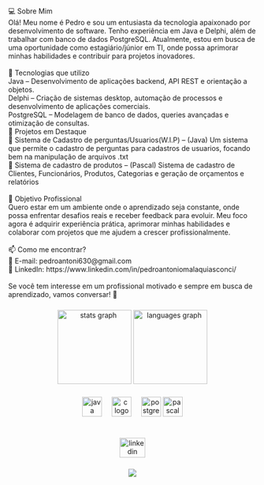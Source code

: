 <p align="left">💻 Sobre Mim<br>Olá! Meu nome é Pedro e sou um entusiasta da tecnologia apaixonado por desenvolvimento de software. Tenho experiência em Java e Delphi, além de trabalhar com banco de dados PostgreSQL. Atualmente, estou em busca de uma oportunidade como estagiário/júnior em TI, onde possa aprimorar minhas habilidades e contribuir para projetos inovadores.<br><br>🚀 Tecnologias que utilizo<br>Java – Desenvolvimento de aplicações backend, API REST e orientação a objetos.<br>Delphi – Criação de sistemas desktop, automação de processos e desenvolvimento de aplicações comerciais.<br>PostgreSQL – Modelagem de banco de dados, queries avançadas e otimização de consultas.<br>📌 Projetos em Destaque<br>🔹 Sistema de Cadastro de perguntas/Usuarios(W.I.P) – (Java) Um sistema que permite o cadastro de perguntas para cadastros de usuarios, focando bem na manipulação de arquivos .txt<br>🔹 Sistema de cadastro de produtos – (Pascal) Sistema de cadastro de Clientes, Funcionários, Produtos, Categorias e geração de orçamentos e relatórios <br><br>🎯 Objetivo Profissional<br>Quero estar em um ambiente onde o aprendizado seja constante, onde possa enfrentar desafios reais e receber feedback para evoluir. Meu foco agora é adquirir experiência prática, aprimorar minhas habilidades e colaborar com projetos que me ajudem a crescer profissionalmente.<br><br>📫 Como me encontrar?<br>📩 E-mail: pedroantoni630@gmail.com<br>🔗 LinkedIn: https://www.linkedin.com/in/pedroantoniomalaquiasconci/<br><br>Se você tem interesse em um profissional motivado e sempre em busca de aprendizado, vamos conversar! 🚀</p>

###

<div align="center">
  <img src="https://github-readme-stats.vercel.app/api?username=p3drojs&hide_title=false&hide_rank=true&show_icons=true&include_all_commits=true&count_private=true&disable_animations=false&theme=dracula&locale=pt-br&hide_border=true&order=1" height="150" alt="stats graph"  />
  <img src="https://github-readme-stats.vercel.app/api/top-langs?username=p3drojs&locale=pt-br&hide_title=false&layout=compact&card_width=320&langs_count=5&theme=dracula&hide_border=true&order=2" height="150" alt="languages graph"  />
</div>

###

<div align="center">
  <img src="https://cdn.jsdelivr.net/gh/devicons/devicon/icons/java/java-original.svg" height="40" alt="java logo"  />
  <img width="12" />
  <img src="https://cdn.jsdelivr.net/gh/devicons/devicon/icons/c/c-original.svg" height="40" alt="c logo"  />
  <img width="12" />
  <img src="https://cdn.jsdelivr.net/gh/devicons/devicon/icons/postgresql/postgresql-original.svg" height="40" alt="postgresql logo"  />
  <img src="https://img.icons8.com/?size=100&id=JIca3PdDDoXN&format=png&color=000000" height="40" alt="pascal logo"  />
</div>

###

<br clear="both">

<div align="center">
  <a href="https://www.linkedin.com/in/pedroantoniomalaquiasconci/" target="_blank" rel="noopener noreferrer">
    <img src="https://raw.githubusercontent.com/maurodesouza/profile-readme-generator/master/src/assets/icons/social/linkedin/default.svg" width="52" height="40" alt="linkedin logo" />
  </a>
</div>

###

<div align="center">
  <img src="https://profile-counter.glitch.me/p3drojs/count.svg?"  />
</div>

###
